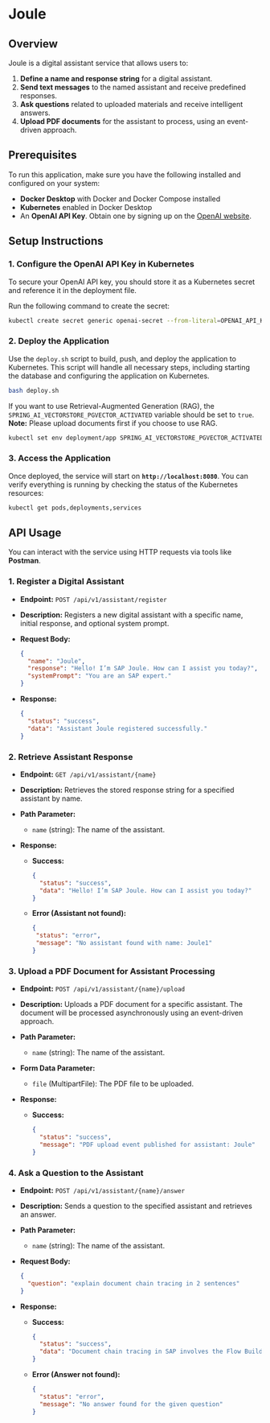 # Joule

## Overview

Joule is a digital assistant service that allows users to:

1. **Define a name and response string** for a digital assistant.
2. **Send text messages** to the named assistant and receive predefined responses.
3. **Ask questions** related to uploaded materials and receive intelligent answers.
4. **Upload PDF documents** for the assistant to process, using an event-driven approach.

## Prerequisites

To run this application, make sure you have the following installed and configured on your system:

- **Docker Desktop** with Docker and Docker Compose installed
- **Kubernetes** enabled in Docker Desktop
- An **OpenAI API Key**. Obtain one by signing up on the [OpenAI website](https://openai.com/).

## Setup Instructions

### 1. Configure the OpenAI API Key in Kubernetes

To secure your OpenAI API key, you should store it as a Kubernetes secret and reference it in the deployment file.

Run the following command to create the secret:

```bash
kubectl create secret generic openai-secret --from-literal=OPENAI_API_KEY=<your-actual-openai-api-key>
```

### 2. Deploy the Application

Use the `deploy.sh` script to build, push, and deploy the application to Kubernetes. This script will handle all necessary steps, including starting the database and configuring the application on Kubernetes.

```bash
bash deploy.sh
```

If you want to use Retrieval-Augmented Generation (RAG), the `SPRING_AI_VECTORSTORE_PGVECTOR_ACTIVATED` variable should be set to `true`.
**Note:** Please upload documents first if you choose to use RAG.

```bash
kubectl set env deployment/app SPRING_AI_VECTORSTORE_PGVECTOR_ACTIVATED=true
```


### 3. Access the Application

Once deployed, the service will start on **`http://localhost:8080`**. You can verify everything is running by checking the status of the Kubernetes resources:

```bash
kubectl get pods,deployments,services
```

## API Usage

You can interact with the service using HTTP requests via tools like **Postman**.

### 1. Register a Digital Assistant

- **Endpoint:** `POST /api/v1/assistant/register`
- **Description:** Registers a new digital assistant with a specific name, initial response, and optional system prompt.
- **Request Body:**

  ```json
  {
    "name": "Joule",
    "response": "Hello! I’m SAP Joule. How can I assist you today?",
    "systemPrompt": "You are an SAP expert."
  }
  ```

- **Response:**

  ```json
  {
    "status": "success",
    "data": "Assistant Joule registered successfully."
  }
  ```

### 2. Retrieve Assistant Response

- **Endpoint:** `GET /api/v1/assistant/{name}`
- **Description:** Retrieves the stored response string for a specified assistant by name.
- **Path Parameter:**

    - `name` (string): The name of the assistant.

- **Response:**

    - **Success:**

      ```json
      {
        "status": "success",
        "data": "Hello! I’m SAP Joule. How can I assist you today?"
      }
      ```

    - **Error (Assistant not found):**

      ```json
      {
       "status": "error",
       "message": "No assistant found with name: Joule1"
      }
      ```

### 3. Upload a PDF Document for Assistant Processing

- **Endpoint:** `POST /api/v1/assistant/{name}/upload`
- **Description:** Uploads a PDF document for a specific assistant. The document will be processed asynchronously using an event-driven approach.
- **Path Parameter:**

    - `name` (string): The name of the assistant.

- **Form Data Parameter:**

    - `file` (MultipartFile): The PDF file to be uploaded.

- **Response:**

    - **Success:**

      ```json
      {
        "status": "success",
        "message": "PDF upload event published for assistant: Joule"
      }
      ```

### 4. Ask a Question to the Assistant

- **Endpoint:** `POST /api/v1/assistant/{name}/answer`
- **Description:** Sends a question to the specified assistant and retrieves an answer.
- **Path Parameter:**

    - `name` (string): The name of the assistant.

- **Request Body:**

  ```json
  {
    "question": "explain document chain tracing in 2 sentences"
  }
  ```

- **Response:**

    - **Success:**

      ```json
      {
        "status": "success",
        "data": "Document chain tracing in SAP involves the Flow Builder following a sequence of steps to trace back and clear documents in a series of steps, starting from the current documents and moving through clearing documents in successive steps. This process helps in analyzing accounting scenarios such as accounts payable and receivable, payments, and bank statement postings, providing insights into liquidity items and cash flows."
      }
      ```

    - **Error (Answer not found):**

      ```json
      {
        "status": "error",
        "message": "No answer found for the given question"
      }
      ```